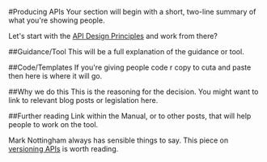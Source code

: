 #Producing APIs
Your section will begin with a short, two-line summary of what you're showing people.

Let's start with the [API Design Principles](https://github.com/alphagov/api-design-principles) and work from there?

##Guidance/Tool
This will be a full explanation of the guidance or tool.

##Code/Templates
If you're giving people code r copy to cuta and paste then here is where it will go.

##Why we do this
This is the reasoning for the decision. You might want to link to relevant blog posts or legislation here.

##Further reading
Link within the Manual, or to other posts, that will help people to work on the tool.

Mark Nottingham always has sensible things to say. This piece on [versioning APIs](http://www.mnot.net/blog/2012/12/04/api-evolution) is worth reading.